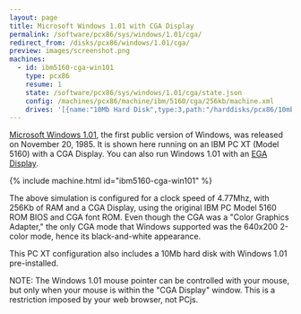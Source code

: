 ```yaml
---
layout: page
title: Microsoft Windows 1.01 with CGA Display
permalink: /software/pcx86/sys/windows/1.01/cga/
redirect_from: /disks/pcx86/windows/1.01/cga/
preview: images/screenshot.png
machines:
  - id: ibm5160-cga-win101
    type: pcx86
    resume: 1
    state: /software/pcx86/sys/windows/1.01/cga/state.json
    config: /machines/pcx86/machine/ibm/5160/cga/256kb/machine.xml
    drives: '[{name:"10Mb Hard Disk",type:3,path:"/harddisks/pcx86/10mb/PCDOS200-WIN101-CGA.json"}]'
---
```


[Microsoft Windows 1.01](/software/pcx86/sys/windows/1.01/), the first public version of Windows, was released on
November 20, 1985.  It is shown here running on an IBM PC XT (Model 5160) with a CGA Display.  You can also run
Windows 1.01 with an [EGA Display](/software/pcx86/sys/windows/1.01/).

{% include machine.html id="ibm5160-cga-win101" %}

The above simulation is configured for a clock speed of 4.77Mhz, with 256Kb of RAM and a CGA Display,
using the original IBM PC Model 5160 ROM BIOS and CGA font ROM.  Even though the CGA was a "Color Graphics Adapter,"
the only CGA mode that Windows supported was the 640x200 2-color mode, hence its black-and-white appearance.

This PC XT configuration also includes a 10Mb hard disk with Windows 1.01 pre-installed.

NOTE: The Windows 1.01 mouse pointer can be controlled with your mouse, but only when your mouse is
within the "CGA Display" window. This is a restriction imposed by your web browser, not PCjs.
